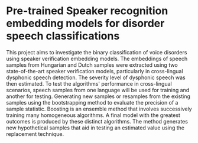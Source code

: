 # Pre-trained Speaker recognition embedding models for disorder speech classifications
This project aims to investigate the binary classification of voice disorders using speaker
verification embedding models. The embeddings of speech samples from Hungarian and Dutch
samples were extracted using two state-of-the-art speaker verification models, particularly in
cross-lingual dysphonic speech detection. The severity level of dysphonic speech was then
estimated. To test the algorithms' performance in cross-lingual scenarios, speech samples from one
language will be used for training and another for testing. Generating new samples or resamples
from the existing samples using the bootstrapping method to evaluate the precision of a sample
statistic. Boosting is an ensemble method that involves successively training many homogeneous
algorithms. A final model with the greatest outcomes is produced by these distinct algorithms. The
method generates new hypothetical samples that aid in testing an estimated value using the
replacement technique.

